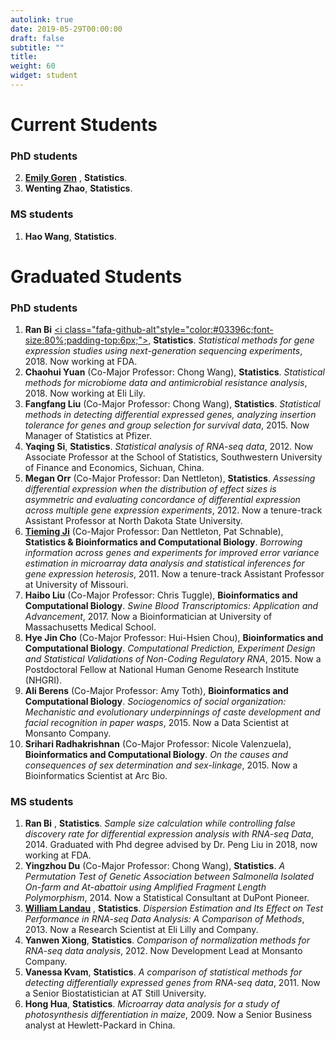 ```yaml
---
autolink: true
date: 2019-05-29T00:00:00
draft: false
subtitle: ""
title: 
weight: 60
widget: student
---
```


# Current Students

### PhD students
2. **[Emily Goren](http://emilygoren.github.io/)** [<i class="fa fa-github-alt" style="color:#03396c;font-size:80%;padding-top:6px;"></i>](https://github.com/emilygoren), **Statistics**.
3. **Wenting Zhao**, **Statistics**.

### MS students
1. **Hao Wang**, **Statistics**.


# Graduated Students
### PhD students
1. **Ran Bi** [<i class="fafa-github-alt"style="color:#03396c;font-size:80%;padding-top:6px;"></i>](https://github.com/biran1990), **Statistics**. *Statistical methods for gene expression studies using next-generation sequencing experiments*, 2018. Now working at FDA.
2. **Chaohui Yuan** (Co-Major Professor: Chong Wang), **Statistics**. *Statistical methods for microbiome data and antimicrobial resistance analysis*, 2018. Now working at Eli Lily.
3. **Fangfang Liu** (Co-Major Professor: Chong Wang), **Statistics**. *Statistical methods in detecting differential expressed genes, analyzing insertion tolerance for genes and group selection for survival data*, 2015. Now Manager of Statistics at Pfizer. 
4. **Yaqing Si**, **Statistics**. *Statistical analysis of RNA-seq data*, 2012. Now Associate Professor at the School of Statistics, Southwestern University of Finance and Economics, Sichuan, China.
5. **Megan Orr** (Co-Major Professor: Dan Nettleton), **Statistics**. *Assessing differential expression when the distribution of effect sizes is asymmetric and evaluating concordance of differential expression across multiple gene expression experiments*, 2012. Now a tenure-track Assistant Professor at North Dakota State University.
6. **[Tieming Ji](http://faculty.missouri.edu/~jit/)** (Co-Major Professor: Dan Nettleton, Pat Schnable), **Statistics & Bioinformatics and Computational Biology**. *Borrowing information across genes and experiments for improved error variance estimation in microarray data analysis and statistical inferences for gene expression heterosis*, 2011. Now a tenure-track Assistant Professor at University of Missouri.
7. **Haibo Liu** (Co-Major Professor: Chris Tuggle), **Bioinformatics and Computational Biology**. *Swine Blood Transcriptomics: Application and Advancement*, 2017. Now a Bioinformatician at University of Massachusetts Medical School.
8. **Hye Jin Cho** (Co-Major Professor: Hui-Hsien Chou), **Bioinformatics and Computational Biology**. *Computational Prediction, Experiment Design and Statistical Validations of Non-Coding Regulatory RNA*, 2015. Now a Postdoctoral Fellow at National Human Genome Research Institute (NHGRI).
9. **Ali Berens** (Co-Major Professor: Amy Toth), **Bioinformatics and Computational Biology**. *Sociogenomics of social organization: Mechanistic and evolutionary underpinnings of caste development and facial recognition in paper wasps*, 2015. Now a Data Scientist at Monsanto Company.
10. **Srihari Radhakrishnan** (Co-Major Professor: Nicole Valenzuela), **Bioinformatics and Computational Biology**. *On the causes and consequences of sex determination and sex-linkage*, 2015. Now a Bioinformatics Scientist at Arc Bio.


### MS students
1. **Ran Bi** [<i class="fa fa-github-alt" style="color:#03396c;font-size:80%;padding-top:6px;"></i>](https://github.com/biran1990), **Statistics**. *Sample size calculation while controlling false discovery rate for differential expression analysis with RNA-seq Data*, 2014. Graduated with Phd degree advised by Dr. Peng Liu in 2018, now working at FDA.
2. **Yingzhou Du** (Co-Major Professor: Chong Wang), **Statistics**. *A Permutation Test of Genetic Association between Salmonella Isolated On-farm and At-abattoir using Amplified Fragment Length Polymorphism*, 2014. Now a Statistical Consultant at DuPont Pioneer.
3. **[William Landau](https://wlandau.github.io/)** [<i class="fa fa-github-alt" style="color:#03396c;font-size:80%;padding-top:6px;"></i>](https://github.com/wlandau), **Statistics**. *Dispersion Estimation and Its Effect on Test Performance in RNA-seq Data Analysis: A Comparison of Methods*, 2013. Now a Research Scientist at Eli Lilly and Company.
4. **Yanwen Xiong**, **Statistics**. *Comparison of normalization methods for RNA-seq data analysis*, 2012. Now Development Lead at Monsanto Company.
5. **Vanessa Kvam**, **Statistics**. *A comparison of statistical methods for detecting differentially expressed genes from RNA-seq data*, 2011. Now a Senior Biostatistician at AT Still University.
6. **Hong Hua**, **Statistics**. *Microarray data analysis for a study of photosynthesis differentiation in maize*, 2009. Now a Senior Business analyst at Hewlett-Packard in China.
